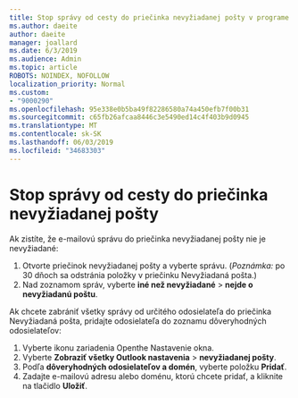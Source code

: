 ```yaml
---
title: Stop správy od cesty do priečinka nevyžiadanej pošty v programe Outlook na webe
ms.author: daeite
author: daeite
manager: joallard
ms.date: 6/3/2019
ms.audience: Admin
ms.topic: article
ROBOTS: NOINDEX, NOFOLLOW
localization_priority: Normal
ms.custom:
- "9000290"
ms.openlocfilehash: 95e338e0b5ba49f82286580a74a450efb7f00b31
ms.sourcegitcommit: c65fb26afcaa8446c3e5490ed14c4f403b9d0945
ms.translationtype: MT
ms.contentlocale: sk-SK
ms.lasthandoff: 06/03/2019
ms.locfileid: "34683303"
---
```

# <a name="stop-messages-from-going-to-your-junk-email-folder"></a>Stop správy od cesty do priečinka nevyžiadanej pošty

Ak zistíte, že e-mailovú správu do priečinka nevyžiadanej pošty nie je nevyžiadané:

1. Otvorte priečinok nevyžiadanej pošty a vyberte správu. (*Poznámka:* po 30 dňoch sa odstránia položky v priečinku Nevyžiadaná pošta.)
1. Nad zoznamom správ, vyberte **iné než nevyžiadané** > **nejde o nevyžiadanú poštu**.

Ak chcete zabrániť všetky správy od určitého odosielateľa do priečinka Nevyžiadaná pošta, pridajte odosielateľa do zoznamu dôveryhodných odosielateľov:

1. Vyberte ikonu zariadenia Openthe Nastavenie okna.
1. Vyberte **Zobraziť všetky Outlook nastavenia** > **nevyžiadanej pošty**.
1. Podľa **dôveryhodných odosielateľov a domén**, vyberte položku **Pridať**.
1. Zadajte e-mailovú adresu alebo doménu, ktorú chcete pridať, a kliknite na tlačidlo **Uložiť**.